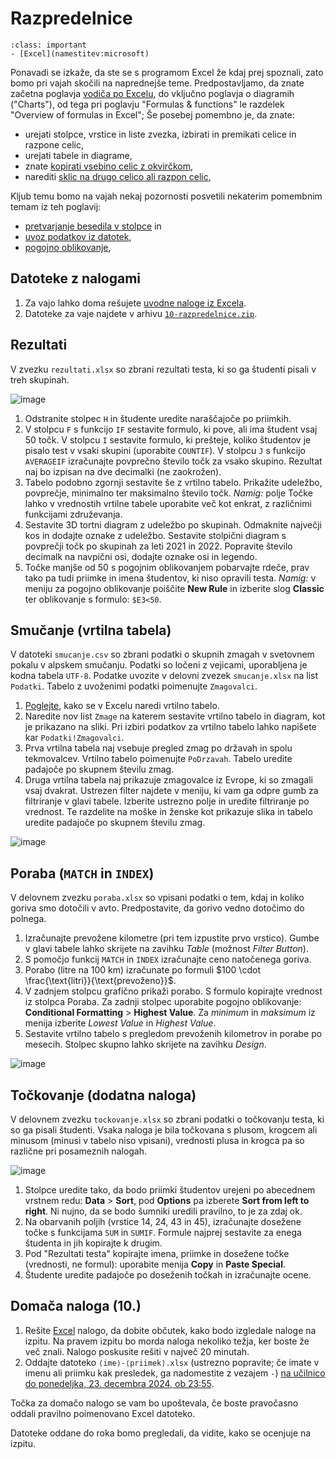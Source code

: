 # Razpredelnice

`````{admonition} Programska oprema
:class: important
- [Excel](namestitev:microsoft)
`````

Ponavadi se izkaže, da ste se s programom Excel že kdaj prej spoznali,
zato bomo pri vajah skočili na naprednejše teme.
Predpostavljamo, da znate začetna poglavja 
[vodiča po Excelu](https://support.microsoft.com/en-us/office/what-is-excel-94b00f50-5896-479c-b0c5-ff74603b35a3),
do vključno poglavja o diagramih ("Charts"), od tega pri poglavju "Formulas & functions" le razdelek "Overview of formulas in Excel"; 
Še posebej pomembno je, da znate:

- urejati stolpce, vrstice in liste zvezka, izbirati in premikati celice in razpone celic,
- urejati tabele in diagrame,
- znate [kopirati vsebino celic z okvirčkom](https://support.microsoft.com/en-us/office/fill-data-automatically-in-worksheet-cells-74e31bdd-d993-45da-aa82-35a236c5b5db), 
- narediti [sklic na drugo celico ali razpon celic](https://support.microsoft.com/en-us/office/overview-of-formulas-in-excel-ecfdc708-9162-49e8-b993-c311f47ca173),

Kljub temu bomo na vajah nekaj pozornosti posvetili nekaterim pomembnim temam iz teh poglavij:

- [pretvarjanje besedila v stolpce](https://support.microsoft.com/en-us/office/split-text-into-different-columns-with-the-convert-text-to-columns-wizard-30b14928-5550-41f5-97ca-7a3e9c363ed7) in
- [uvoz podatkov iz datotek](https://support.microsoft.com/en-us/office/import-or-export-text-txt-or-csv-files-5250ac4c-663c-47ce-937b-339e391393ba),
- [pogojno oblikovanje](https://support.microsoft.com/en-us/office/conditional-formatting-7957ee2d-c54e-4230-961f-175fad32972c),

## Datoteke z nalogami

1. Za vajo lahko doma rešujete [uvodne naloge iz Excela](10-razpredelnice/excel-uvodne.zip).
2. Datoteke za vaje najdete v arhivu [`10-razpredelnice.zip`](10-razpredelnice/10-razpredelnice.zip).

## Rezultati

V zvezku `rezultati.xlsx` so zbrani rezultati testa, ki so ga študenti
pisali v treh skupinah.

![image](10-razpredelnice/rezultati.png)

1.  Odstranite stolpec `H` in študente uredite naraščajoče po
    priimkih.
2.  V stolpcu `F` s funkcijo `IF` sestavite formulo, ki pove, ali
    ima študent vsaj $50$ točk. V stolpcu `I` sestavite formulo, ki
    prešteje, koliko študentov je pisalo test v vsaki skupini (uporabite
    `COUNTIF`). V stolpcu `J` s funkcijo `AVERAGEIF` izračunajte
    povprečno število točk za vsako skupino. Rezultat naj bo izpisan na
    dve decimalki (ne zaokrožen).
3.  Tabelo podobno zgornji sestavite še z vrtilno tabelo. Prikažite
    udeležbo, povprečje, minimalno ter maksimalno število točk. *Namig:*
    polje Točke lahko v vrednostih vrtilne tabele uporabite več kot
    enkrat, z različnimi funkcijami združevanja.
4.  Sestavite 3D tortni diagram z udeležbo po skupinah. Odmaknite
    največji kos in dodajte oznake z udeležbo. Sestavite stolpični
    diagram s povprečji točk po skupinah za leti 2021 in 2022. Popravite
    število decimalk na navpični osi, dodajte oznake osi in legendo.
5.  Točke manjše od $50$ s pogojnim oblikovanjem pobarvajte rdeče, prav
    tako pa tudi priimke in imena študentov, ki niso opravili testa.
    *Namig:* v meniju za pogojno oblikovanje poiščite **New Rule** in izberite slog
    **Classic** ter oblikovanje s formulo: `$E3<50`.

## Smučanje (vrtilna tabela)

V datoteki `smucanje.csv` so zbrani podatki o skupnih zmagah v
svetovnem pokalu v alpskem smučanju. Podatki so ločeni z vejicami,
uporabljena je kodna tabela `UTF-8`. Podatke uvozite v delovni zvezek
`smucanje.xlsx` na list `Podatki`. 
Tabelo z uvoženimi podatki poimenujte `Zmagovalci`. 

1.  [Poglejte](https://support.microsoft.com/en-us/office/create-a-pivottable-to-analyze-worksheet-data-a9a84538-bfe9-40a9-a8e9-f99134456576), 
    kako se v Excelu naredi vrtilno tabelo.
2.  Naredite nov list `Zmage` na katerem sestavite vrtilno tabelo in diagram, 
    kot je prikazano na sliki.
    Pri izbiri podatkov za vrtilno tabelo lahko napišete kar `Podatki!Zmagovalci`.
3.  Prva vrtilna tabela naj vsebuje pregled zmag po državah in spolu
    tekmovalcev. Vrtilno tabelo poimenujte `PoDrzavah`. Tabelo uredite
    padajoče po skupnem številu zmag.
4.  Druga vrtilna tabela naj prikazuje zmagovalce iz Evrope, ki so zmagali
    vsaj dvakrat. Ustrezen filter najdete v meniju, ki vam ga odpre gumb za
    filtriranje v glavi tabele. Izberite ustrezno polje in uredite
    filtriranje po vrednost. Te razdelite na moške in ženske kot prikazuje
    slika in tabelo uredite padajoče po skupnem številu zmag.

![image](10-razpredelnice/smucanje.png)

## Poraba (`MATCH` in `INDEX`)

V delovnem zvezku `poraba.xlsx` so vpisani podatki o tem, kdaj in
koliko goriva smo dotočili v avto. Predpostavite, da gorivo vedno
dotočimo do polnega.

1.  Izračunajte prevožene kilometre (pri tem izpustite prvo vrstico).
    Gumbe v glavi tabele lahko skrijete na zavihku *Table* (možnost
    *Filter Button*).
2.  S pomočjo funkcij `MATCH` in `INDEX` izračunajte ceno natočenega
    goriva.
3.  Porabo (litre na 100 km) izračunate po formuli
    $100 \cdot \frac{\text{litri}}{\text{prevoženo}}$.
4.  V zadnjem stolpcu grafično prikaži porabo. S formulo kopirajte
    vrednost iz stolpca Poraba. Za zadnji stolpec uporabite pogojno
    oblikovanje: **Conditional Formatting** > **Highest Value**. 
    Za *minimum* in *maksimum* iz menija izberite *Lowest
    Value* in *Highest Value*.
5.  Sestavite vrtilno tabelo s pregledom prevoženih kilometrov in porabe
    po mesecih. Stolpec skupno lahko skrijete na zavihku *Design*.

![image](10-razpredelnice/poraba.png)

## Točkovanje (dodatna naloga)

V delovnem zvezku `tockovanje.xlsx` so zbrani podatki o točkovanju
testa, ki so ga pisali študenti. Vsaka naloga je bila točkovana s
plusom, krogcem ali minusom (minusi v tabelo niso vpisani), vrednosti
plusa in krogca pa so različne pri posameznih nalogah.

![image](10-razpredelnice/tockovanje.png)

1.  Stolpce uredite tako, da bodo priimki študentov urejeni po abecednem
    vrstnem redu: **Data** > **Sort**, pod **Options** pa izberete **Sort from left to right**. 
    Ni nujno, da se bodo šumniki uredili pravilno, to je za zdaj ok.
2.  Na obarvanih poljih (vrstice 14, 24, 43 in 45), izračunajte dosežene
    točke s funkcijama `SUM` in `SUMIF`. Formule najprej sestavite
    za enega študenta in jih kopirajte k drugim.
3.  Pod "Rezultati testa" kopirajte imena, priimke in dosežene
    točke (vrednosti, ne formul): uporabite menija **Copy** in **Paste Special**.
4.  Študente uredite padajoče po doseženih točkah in izračunajte ocene.

## Domača naloga (10.)

1. Rešite [Excel](10-razpredelnice/dn-excel.zip) nalogo,
   da dobite občutek, kako bodo izgledale naloge na izpitu.
   Na pravem izpitu bo morda naloga nekoliko težja, ker boste že več znali.
   Nalogo poskusite rešiti v največ 20 minutah.
2. Oddajte datoteko `⟨ime⟩-⟨priimek⟩.xlsx`
   (ustrezno popravite; če imate v imenu ali priimku kak presledek, ga nadomestite z vezajem `-`)
   [na učilnico do ponedeljka, 23. decembra 2024, ob 23:55](https://ucilnica.fmf.uni-lj.si/mod/assign/view.php?id=71491).

Točka za domačo nalogo se vam bo upoštevala, če boste pravočasno
oddali pravilno poimenovano Excel datoteko.

Datoteke oddane do roka bomo pregledali, da vidite, kako se ocenjuje na izpitu.
